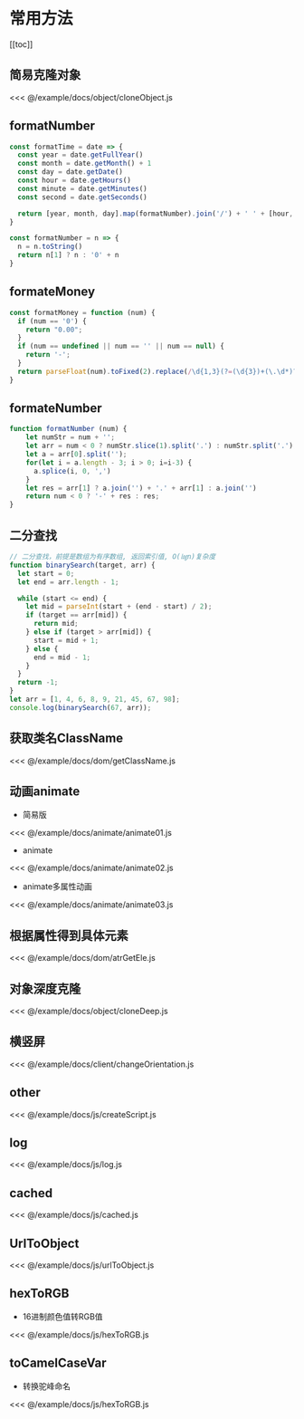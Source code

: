 # 常用方法

[[toc]]

## 简易克隆对象

<CodeBlock>

<<< @/example/docs/object/cloneObject.js

</CodeBlock>

## formatNumber

```js
const formatTime = date => {
  const year = date.getFullYear()
  const month = date.getMonth() + 1
  const day = date.getDate()
  const hour = date.getHours()
  const minute = date.getMinutes()
  const second = date.getSeconds()

  return [year, month, day].map(formatNumber).join('/') + ' ' + [hour, minute, second].map(formatNumber).join(':')
}

const formatNumber = n => {
  n = n.toString()
  return n[1] ? n : '0' + n
}
```

## formateMoney

```js
const formatMoney = function (num) {
  if (num == '0') {
    return "0.00";
  }
  if (num == undefined || num == '' || num == null) {
    return '-';
  }
  return parseFloat(num).toFixed(2).replace(/\d{1,3}(?=(\d{3})+(\.\d*)?$)/g, '$&,')
}
```

## formateNumber

```js
function formatNumber (num) {
    let numStr = num + '';
    let arr = num < 0 ? numStr.slice(1).split('.') : numStr.split('.');
    let a = arr[0].split('');
    for(let i = a.length - 3; i > 0; i=i-3) {
      a.splice(i, 0, ',')
    }
    let res = arr[1] ? a.join('') + '.' + arr[1] : a.join('')
    return num < 0 ? '-' + res : res;
}
```

## 二分查找

```js
// 二分查找，前提是数组为有序数组, 返回索引值, O(㏒n)复杂度
function binarySearch(target, arr) {
  let start = 0;
  let end = arr.length - 1;

  while (start <= end) {
    let mid = parseInt(start + (end - start) / 2);
    if (target == arr[mid]) {
      return mid;
    } else if (target > arr[mid]) {
      start = mid + 1;
    } else {
      end = mid - 1;
    }
  }
  return -1;
}
let arr = [1, 4, 6, 8, 9, 21, 45, 67, 98];
console.log(binarySearch(67, arr));
```

## 获取类名ClassName

<CodeBlock>

<<< @/example/docs/dom/getClassName.js

</CodeBlock>

## 动画animate

- 简易版

<CodeBlock>

<<< @/example/docs/animate/animate01.js

</CodeBlock>

- animate

<CodeBlock>

<<< @/example/docs/animate/animate02.js

</CodeBlock>

- animate多属性动画

<CodeBlock>

<<< @/example/docs/animate/animate03.js

</CodeBlock>

## 根据属性得到具体元素

<CodeBlock>

<<< @/example/docs/dom/atrGetEle.js

</CodeBlock>

## 对象深度克隆

<CodeBlock>

<<< @/example/docs/object/cloneDeep.js

</CodeBlock>

## 横竖屏

<CodeBlock>

<<< @/example/docs/client/changeOrientation.js

</CodeBlock>

## other

<CodeBlock>

<<< @/example/docs/js/createScript.js

</CodeBlock>

## log

<<< @/example/docs/js/log.js

## cached

<CodeBlock>

<<< @/example/docs/js/cached.js

</CodeBlock>

## UrlToObject

<CodeBlock>

<<< @/example/docs/js/urlToObject.js

</CodeBlock>

## hexToRGB

- 16进制颜色值转RGB值

<<< @/example/docs/js/hexToRGB.js

## toCamelCaseVar

- 转换驼峰命名

<<< @/example/docs/js/hexToRGB.js
